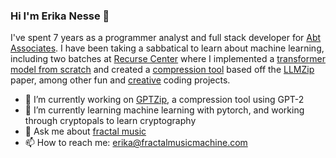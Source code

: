 ### Hi I'm Erika Nesse 👋

I've spent 7 years as a programmer analyst and full stack developer for [Abt Associates](https://www.abtassociates.com/). I have been taking a sabbatical to learn about machine learning, including two batches at [Recurse Center](https://www.recurse.com/) where I implemented a [transformer model from scratch](https://github.com/erika-n/transformers_from_scratch) and created a [compression tool](https://github.com/erika-n/GPTzip) based off the [LLMZip](https://arxiv.org/abs/2306.04050) paper, among other fun and [creative](https://creativecoding.recurse.com/#sketch_18) coding projects.

- 🔭 I’m currently working on [GPTZip](https://github.com/erika-n/GPTzip), a compression tool using GPT-2
- 🌱 I’m currently learning machine learning with pytorch, and working through cryptopals to learn cryptography
- 💬 Ask me about [fractal music](www.fractalmusicmachine.com)
- 📫 How to reach me: erika@fractalmusicmachine.com

